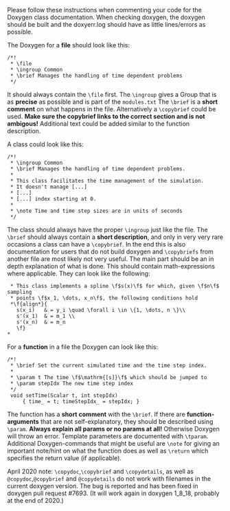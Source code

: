 Please follow these instructions when commenting your code for the Doxygen class documentation.
When checking doxygen, the doxygen should be built and the doxyerr.log should have as little lines/errors as possible.

The Doxygen for a **file** should look like this:
```
/*!
 * \file
 * \ingroup Common
 * \brief Manages the handling of time dependent problems
 */
```
It should always contain the `\file` first.
The `\ingroup` gives a Group that is as **precise** as possible and is part of the `modules.txt`
The `\brief` is a **short comment**  on what happens in the file. Alternatively a `\copybrief` could be used. **Make sure the copybrief links to the correct section and is not ambigous!**
Additional text could be added similar to the function description.

A class could look like this:

```
/*!
 * \ingroup Common
 * \brief Manages the handling of time dependent problems.
 *
 * This class facilitates the time management of the simulation.
 * It doesn't manage [...]
 * [...]
 * [...] index starting at 0.
 *
 * \note Time and time step sizes are in units of seconds
 */
```
The class should always have the proper `\ingroup` just like the file.
The `\brief` should always contain a **short description**, and only in very very rare occasions a class can have a `\copybrief`. In the end this is also documentation for users that do not build doxygen and `\copybriefs` from another file are most likely not very useful.
The main part should be an in depth explanation of what is done. This should contain math-expressions where applicable. They can look like the following:
```
 * This class implements a spline \f$s(x)\f$ for which, given \f$n\f$ sampling
 * points \f$x_1, \dots, x_n\f$, the following conditions hold
 *\f{align*}{
   s(x_i)   & = y_i \quad \forall i \in \{1, \dots, n \}\\
   s'(x_1)  & = m_1 \\
   s'(x_n)  & = m_n
   \f}
*
```

For a **function** in a file the Doxygen can look like this:

```
/*!
 * \brief Set the current simulated time and the time step index.
 *
 * \param t The time \f$\mathrm{[s]}\f$ which should be jumped to
 * \param stepIdx The new time step index
 */
 void setTime(Scalar t, int stepIdx)
     { time_ = t; timeStepIdx_ = stepIdx; }
```
The function has a **short comment** with the `\brief`.
If there are **function-arguments** that are not self-explanatory, they should be described using `\param`.
**Always explain all params or no params at all!** Otherwise Doxygen will throw an error.
Template parameters are documented with `\tparam`.
Additional Doxygen-commands that might be useful are `\note` for giving an important note/hint on what the function does as well as `\return` which specifies the return value (if applicable).

April 2020 note: `\copydoc`,`\copybrief` and `\copydetails`, as well as `@copydoc`,`@copybrief` and `@copydetails` do not work with filenames in the current doxygen version.
The bug is reported and has been fixed in doxygen pull request #7693. (It will work again in doxygen 1_8_18, probably at the end of 2020.)
